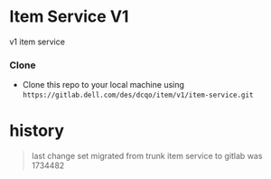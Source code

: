 
# Item Service V1

v1 item service

### Clone

- Clone this repo to your local machine using `https://gitlab.dell.com/des/dcqo/item/v1/item-service.git`

# history
> last change set migrated from trunk item service to gitlab was 1734482 